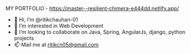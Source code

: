 MY PORTFOLIO - https://master--resilient-chimera-e444dd.netlify.app/

- 👋 Hi, I’m @ritikchauhan-01
- 👀 I’m interested in Web Development
- 💞️ I’m looking to collaborate on Java, Spring, AngularJs, django, python projects
- 📫 Mail me at ritikcn05@gmail.com

<!---
ritikchauhan-01/ritikchauhan-01 is a ✨ special ✨ repository because its `README.md` (this file) appears on your GitHub profile.
You can click the Preview link to take a look at your changes.
--->
